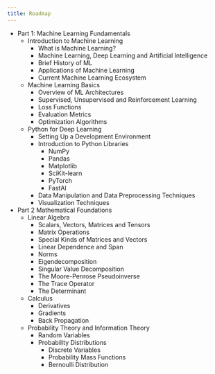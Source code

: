 ```yaml
---
title: Roadmap
---
```


- Part 1: Machine Learning Fundamentals
	- Introduction to Machine Learning
		- What is Machine Learning?
		- Machine Learning, Deep Learning and Artificial Intelligence
		- Brief History of ML
		- Applications of Machine Learning
		- Current Machine Learning Ecosystem
	- Machine Learning Basics
		- Overview of ML Architectures
		- Supervised, Unsupervised and Reinforcement Learning
		- Loss Functions
		- Evaluation Metrics
		- Optimization Algorithms
	- Python for Deep Learning
		- Setting Up a Development Environment
		- Introduction to Python Libraries
			- NumPy
			- Pandas
			- Matplotlib
			- SciKit-learn
			- PyTorch
			- FastAI
		- Data Manipulation and Data Preprocessing Techniques
		- Visualization Techniques
- Part 2 Mathematical Foundations
	- Linear Algebra
		- Scalars, Vectors, Matrices and Tensors
		- Matrix Operations
		- Special Kinds of Matrices and Vectors
		- Linear Dependence and Span
		- Norms
		- Eigendecomposition
		- Singular Value Decomposition
		- The Moore-Penrose Pseudoinverse
		- The Trace Operator
		- The Determinant
	- Calculus
		- Derivatives
		- Gradients
		- Back Propagation
	- Probability Theory and Information Theory
		- Random Variables
		- Probability Distributions
			- Discrete Variables
			- Probability Mass Functions
			- Bernoulli Distribution
		